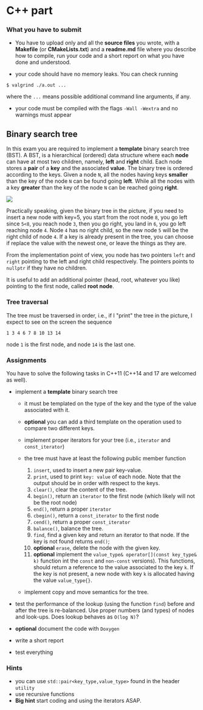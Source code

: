 # C++ part

### What you have to submit

- You have to upload only and all the **source files** you wrote, with a
**Makefile** (or **CMakeLists.txt**) and a **readme.md** file where you describe how to compile, run your code and a short report on what you have done and understood.

- your code should have no memory leaks. You can check running
```
$ valgrind ./a.out ...
```
where the `...` means possible additional command line arguments, if any.

- your code must be compiled with the flags `-Wall -Wextra` and no warnings must appear


## Binary search tree

In this exam you are required to implement a **template** binary search tree (BST). A BST, is a hierarchical (ordered) data structure where each **node** can have at most two children, namely, **left** and **right** child. Each node stores a **pair** of a **key** and the associated **value**. The binary tree is ordered according to the keys. Given a node `N`, all the nodes having keys **smaller** than the key of the node `N` can be found going **left**. While all the nodes with a key **greater** than the key of the node `N` can be reached going **right**.

![](./.aux/binary.png)


Practically speaking, given the binary tree in the picture, if you need to insert a new node with key=5, you start from the root node `8`, you go left since `5<8`, you reach node `3`, then you go right, you land in `6`, you go left reaching node `4`. Node `4` has no right child, so the new node `5` will be the right child of node `4`. If a key is already present in the tree, you can choose if replace the value with the newest one, or leave the things as they are.

From the implementation point of view, you node has two pointers `left` and `right` pointing to the left and right child respectively. The pointers points to `nullptr` if they have no children.

It is useful to add an additional pointer (head, root, whatever you like) pointing to the first node, called **root node**.

### Tree traversal

The tree must be traversed in order, i.e., if I "print" the tree in the picture, I expect to see on the screen the sequence
```
1 3 4 6 7 8 10 13 14
```
node `1` is the first node, and node `14` is the last one.

### Assignments
You have to solve the following tasks in C++11 (C++14 and 17 are welcomed as well).

  - implement a **template** binary search tree
    - it must be templated on the type of the key and the type of the value associated with it.
    - **optional** you can add a third template on the operation used to compare two different keys.
    - implement proper iterators for your tree (i.e., `iterator` and `const_iterator`)
    - the tree must have at least the following public member function
      1. `insert`, used to insert a new pair key-value.
      2. `print`,  used to print `key: value` of each node. Note that the output should be in order with respect to the keys.
      3. `clear()`, clear the content of the tree.
      4. `begin()`, return an `iterator` to the first node (which likely will not be the root node)
      5. `end()`, return a proper `iterator`
      6. `cbegin()`, return a `const_iterator` to the first node
      7. `cend()`, return a proper `const_iterator`
      8. `balance()`, balance the tree.
      9. `find`, find a given key and return an iterator to that node. If the key is not found returns `end()`;
      9. **optional** `erase`, delete the node with the given key.
      10. **optional** implement the `value_type& operator[](const key_type& k)` function int the `const` and `non-const` versions). This functions, should return a reference to the value associated to the key `k`. If the key is not present, a new node with key `k` is allocated having the value `value_type{}`. 

    - implement copy and move semantics for the tree.

- test the performance of the lookup (using the function `find`) before and after the tree is re-balanced. Use proper numbers (and types) of nodes and look-ups. Does lookup behaves as `O(log N)`?
- **optional** document the code with `Doxygen`
- write a short report
- test everything

### Hints
- you can use `std::pair<key_type,value_type>` found in the header `utility`
- use recursive functions
- **Big hint** start coding and using the iterators ASAP.

